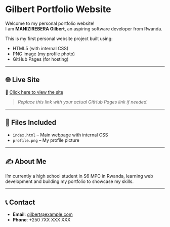 # Gilbert Portfolio Website

Welcome to my personal portfolio website!  
I am **MANIZIREBERA Gilbert**, an aspiring software developer from Rwanda.

This is my first personal website project built using:

- HTML5 (with internal CSS)
- PNG image (my profile photo)
- GitHub Pages (for hosting)

---

## 🌐 Live Site

🔗 [Click here to view the site](https://manizirebera.github.io/port/)  
> *Replace this link with your actual GitHub Pages link if needed.*

---

## 📁 Files Included

- `index.html` – Main webpage with internal CSS
- `profile.png` – My profile picture

---

## ✍️ About Me

I’m currently a high school student in S6 MPC in Rwanda, learning web development and building my portfolio to showcase my skills.

---

## 📞 Contact

- **Email**: gilbert@example.com  
- **Phone**: +250 7XX XXX XXX
